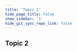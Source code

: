 ```yaml
---
title: 'Topic 2'
hide_page_title: false
show_sidebar: '1'
hide_git_sync_repo_link: false
---
```

## Topic 2
